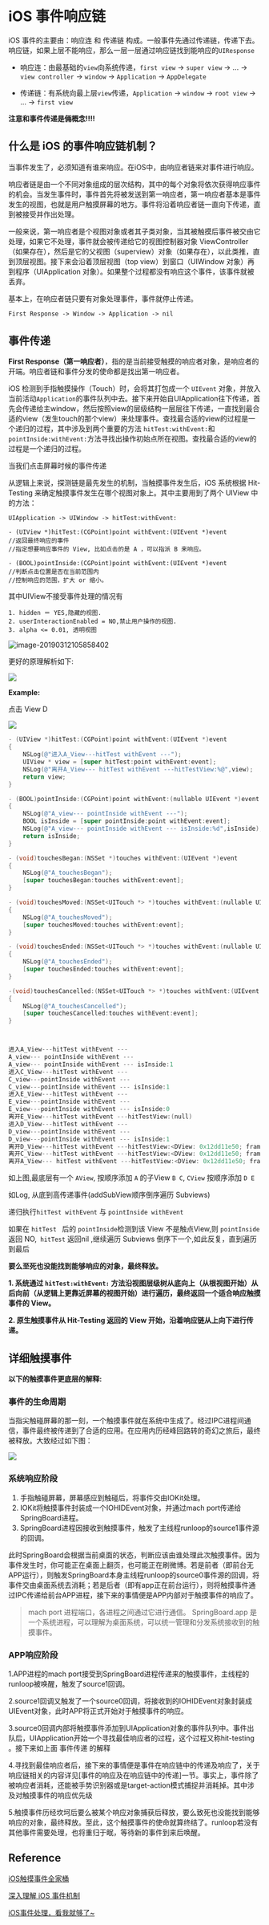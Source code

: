 # iOS 事件响应链



iOS 事件的主要由：响应连 和 传递链 构成。一般事件先通过传递链，传递下去。响应链，如果上层不能响应，那么一层一层通过响应链找到能响应的`UIResponse`



* 响应连：由最基础的`view`向系统传递，`first view` -> `super view` -> ... -> `view controller` -> `window` -> `Application` -> `AppDelegate`

* 传递链：有系统向最上层`view`传递，`Application` -> `window` -> `root view` -> ... -> `first view`



**注意和事件传递是倆概念!!!!**





## 什么是 iOS 的事件响应链机制？



当事件发生了，必须知道有谁来响应。在iOS中，由响应者链来对事件进行响应。

响应者链是由一个不同对象组成的层次结构，其中的每个对象将依次获得响应事件的机会。当发生事件时，事件首先将被发送到第一响应者，第一响应者基本是事件发生的视图，也就是用户触摸屏幕的地方。事件将沿着响应者链一直向下传递，直到被接受并作出处理。

一般来说，第一响应者是个视图对象或者其子类对象，当其被触摸后事件被交由它处理，如果它不处理，事件就会被传递给它的视图控制器对象 ViewController（如果存在），然后是它的父视图（superview）对象（如果存在），以此类推，直到顶层视图。接下来会沿着顶层视图（top view）到窗口（UIWindow 对象）再到程序（UIApplication 对象）。如果整个过程都没有响应这个事件，该事件就被丢弃。

基本上，在响应者链只要有对象处理事件，事件就停止传递。

```markdown
First Response -> Window -> Application -> nil
```



## 事件传递

**First Response（第一响应者）**，指的是当前接受触摸的响应者对象，是响应者的开端。响应者链和事件分发的使命都是找出第一响应者。



iOS 检测到手指触摸操作（Touch）时，会将其打包成一个 `UIEvent` 对象，并放入当前活动`Application`的事件队列中去。接下来开始自UIApplication往下传递，首先会传递给主window，然后按照view的层级结构一层层往下传递，一直找到最合适的view（发生touch的那个view）来处理事件。查找最合适的view的过程是一个递归的过程，其中涉及到两个重要的方法 `hitTest:withEvent:`和`pointInside:withEvent:`方法寻找出操作初始点所在视图。查找最合适的view的过程是一个递归的过程。



当我们点击屏幕时候的事件传递

从逻辑上来说，探测链是最先发生的机制，当触摸事件发生后，iOS 系统根据 Hit-Testing 来确定触摸事件发生在哪个视图对象上。其中主要用到了两个 UIView 中的方法：

```shell
UIApplication -> UIWindow -> hitTest:withEvent:
```

```objc
- (UIView *)hitTest:(CGPoint)point withEvent:(UIEvent *)event
//返回最终响应的事件
//指定想要响应事件的 View, 比如点击的是 A ，可以指派 B 来响应。
  
- (BOOL)pointInside:(CGPoint)point withEvent:(UIEvent *)event
//判断点击位置是否在当前范围内
//控制响应的范围，扩大 or 缩小。
```

其中UIView不接受事件处理的情况有

```shell
1. hidden ＝ YES,隐藏的视图.
2. userInteractionEnabled = NO,禁止用户操作的视图.
3. alpha <= 0.01, 透明视图
```





![image-20190312105858402](http://sylarimage.oss-cn-shenzhen.aliyuncs.com/2019-03-22-024827.png)





更好的原理解析如下:

![](http://sylarimage.oss-cn-shenzhen.aliyuncs.com/2020-05-12-143231.jpg)

**Example:**

点击 View D

![](http://sylarimage.oss-cn-shenzhen.aliyuncs.com/2020-05-12-144602.jpg)

```objective-c
- (UIView *)hitTest:(CGPoint)point withEvent:(UIEvent *)event
{
    NSLog(@"进入A_View---hitTest withEvent ---");
    UIView * view = [super hitTest:point withEvent:event];
    NSLog(@"离开A_View--- hitTest withEvent ---hitTestView:%@",view);
    return view;
}

- (BOOL)pointInside:(CGPoint)point withEvent:(nullable UIEvent *)event
{
    NSLog(@"A_view--- pointInside withEvent ---");
    BOOL isInside = [super pointInside:point withEvent:event];
    NSLog(@"A_view--- pointInside withEvent --- isInside:%d",isInside);
    return isInside;
}

- (void)touchesBegan:(NSSet *)touches withEvent:(UIEvent *)event
{
    NSLog(@"A_touchesBegan");
    [super touchesBegan:touches withEvent:event];
}

- (void)touchesMoved:(NSSet<UITouch *> *)touches withEvent:(nullable UIEvent *)event
{
    NSLog(@"A_touchesMoved");
    [super touchesMoved:touches withEvent:event];
}

- (void)touchesEnded:(NSSet<UITouch *> *)touches withEvent:(nullable UIEvent *)event
{
    NSLog(@"A_touchesEnded");
    [super touchesEnded:touches withEvent:event];
}

-(void)touchesCancelled:(NSSet<UITouch *> *)touches withEvent:(UIEvent *)event
{
    NSLog(@"A_touchesCancelled");
    [super touchesCancelled:touches withEvent:event];
}



进入A_View---hitTest withEvent ---
A_view--- pointInside withEvent ---
A_view--- pointInside withEvent --- isInside:1
进入C_View---hitTest withEvent ---
C_view---pointInside withEvent ---
C_view---pointInside withEvent --- isInside:1
进入E_View---hitTest withEvent ---
E_view---pointInside withEvent ---
E_view---pointInside withEvent --- isInside:0
离开E_View---hitTest withEvent ---hitTestView:(null)
进入D_View---hitTest withEvent ---
D_view---pointInside withEvent ---
D_view---pointInside withEvent --- isInside:1
离开D_View---hitTest withEvent ---hitTestView:<DView: 0x12dd11e50; frame = (0 37; 240 61); autoresize = RM+BM; layer = <CALayer: 0x283f87b40>>
离开C_View---hitTest withEvent ---hitTestView:<DView: 0x12dd11e50; frame = (0 37; 240 61); autoresize = RM+BM; layer = <CALayer: 0x283f87b40>>
离开A_View--- hitTest withEvent ---hitTestView:<DView: 0x12dd11e50; frame = (0 37; 240 61); autoresize = RM+BM; layer = <CALayer: 0x283f87b40>>

```

如上图,最底层有一个 `AView`, 按顺序添加 `A` 的子View `B C`,  `CView`  按顺序添加 `D E`

如Log, 从底到高传递事件(addSubView顺序倒序遍历 Subviews)

递归执行`hitTest withEvent` 与  `pointInside withEvent` 

如果在 `hitTest ` 后的 `pointInside`检测到该 View 不是触点View,则 `pointInside`返回 NO,` hitTest` 返回nil ,继续遍历 Subviews 倒序下一个,如此反复，直到遍历到最后

**要么至死也没能找到能够响应的对象，最终释放。**



**1. 系统通过 `hitTest:withEvent:` 方法沿视图层级树从底向上（从根视图开始）从后向前（从逻辑上更靠近屏幕的视图开始）进行遍历，最终返回一个适合响应触摸事件的 View。**

**2. 原生触摸事件从 Hit-Testing 返回的 View 开始，沿着响应链从上向下进行传递。**





## 详细触摸事件

**以下的触摸事件更底层的解释:**

### 事件的生命周期

当指尖触碰屏幕的那一刻，一个触摸事件就在系统中生成了。经过IPC进程间通信，事件最终被传递到了合适的应用。在应用内历经峰回路转的奇幻之旅后，最终被释放。大致经过如下图：

![](http://sylarimage.oss-cn-shenzhen.aliyuncs.com/2020-03-01-132050.jpg)

### 系统响应阶段

1. 手指触碰屏幕，屏幕感应到触碰后，将事件交由IOKit处理。
2. IOKit将触摸事件封装成一个IOHIDEvent对象，并通过mach port传递给SpringBoard进程。
3. SpringBoard进程因接收到触摸事件，触发了主线程runloop的source1事件源的回调。



此时SpringBoard会根据当前桌面的状态，判断应该由谁处理此次触摸事件。因为事件发生时，你可能正在桌面上翻页，也可能正在刷微博。若是前者（即前台无APP运行），则触发SpringBoard本身主线程runloop的source0事件源的回调，将事件交由桌面系统去消耗；若是后者（即有app正在前台运行），则将触摸事件通过IPC传递给前台APP进程，接下来的事情便是APP内部对于触摸事件的响应了。



> mach port 进程端口，各进程之间通过它进行通信。
> SpringBoard.app 是一个系统进程，可以理解为桌面系统，可以统一管理和分发系统接收到的触摸事件。



### APP响应阶段

1.APP进程的mach port接受到SpringBoard进程传递来的触摸事件，主线程的runloop被唤醒，触发了source1回调。

2.source1回调又触发了一个source0回调，将接收到的IOHIDEvent对象封装成UIEvent对象，此时APP将正式开始对于触摸事件的响应。

3.source0回调内部将触摸事件添加到UIApplication对象的事件队列中。事件出队后，UIApplication开始一个寻找最佳响应者的过程，这个过程又称hit-testing 。接下来如上面 事件传递 的解释

4.寻找到最佳响应者后，接下来的事情便是事件在响应链中的传递及响应了，关于响应链相关的内容详见[事件的响应及在响应链中的传递]一节。事实上，事件除了被响应者消耗，还能被手势识别器或是target-action模式捕捉并消耗掉。其中涉及对触摸事件的响应优先级

5.触摸事件历经坎坷后要么被某个响应对象捕获后释放，要么致死也没能找到能够响应的对象，最终释放。至此，这个触摸事件的使命就算终结了。runloop若没有其他事件需要处理，也将重归于眠，等待新的事件到来后唤醒。



## Reference

[iOS触摸事件全家桶](https://www.jianshu.com/p/c294d1bd963d)

[深入理解 iOS 事件机制](https://juejin.im/post/5d396ef7518825453b605afa)

[iOS事件处理，看我就够了~](https://juejin.cn/post/6948318786005139493)